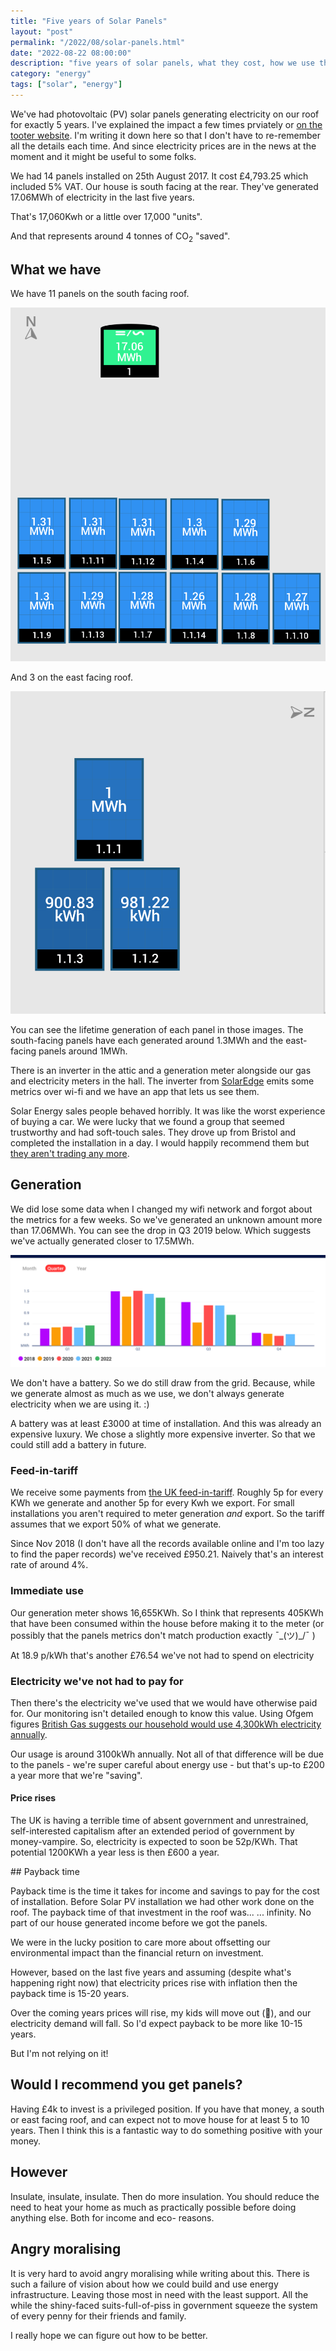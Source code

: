 ```yaml
---
title: "Five years of Solar Panels"
layout: "post"
permalink: "/2022/08/solar-panels.html"
date: "2022-08-22 08:00:00"
description: "five years of solar panels, what they cost, how we use them"
category: "energy"
tags: ["solar", "energy"]
---
```


We've had photovoltaic (PV) solar panels generating electricity on our roof for exactly 5 years. I've explained the impact a few times prviately or [on the tooter website](https://twitter.com/search?q=from%3Apauldambra%20AND%20solar&src=typed_query). I'm writing it down here so that I don't have to re-remember all the details each time. And since electricity prices are in the news at the moment and it might be useful to some folks.

We had 14 panels installed on 25th August 2017. It cost £4,793.25 which included 5% VAT. Our house is south facing at the rear. They've generated 17.06MWh of electricity in the last five years. 

That's 17,060Kwh or a little over 17,000 "units".

And that represents around 4 tonnes of CO<sub>2</sub> "saved". 

<!--more-->

## What we have

We have 11 panels on the south facing roof.

![the layout and lifetime generation of the south facing panels](/images/solar/panels-south.png)

And 3 on the east facing roof. 

![the layout and lifetime generation of the east facing panels](/images/solar/panels-east.png)

You can see the lifetime generation of each panel in those images. The south-facing panels have each generated around 1.3MWh and the east-facing panels around 1MWh.

There is an inverter in the attic and a generation meter alongside our gas and electricity meters in the hall. The inverter from [SolarEdge](https://www.solaredge.com/uk) emits some metrics over wi-fi and we have an app that lets us see them.

Solar Energy sales people behaved horribly. It was like the worst experience of buying a car. We were lucky that we found a group that seemed trustworthy and had soft-touch sales. They drove up from Bristol and completed the installation in a day. I would happily recommend them but [they aren't trading any more](http://www.justenergysolutions.com/).

## Generation 

We did lose some data when I changed my wifi network and forgot about the metrics for a few weeks. So we've generated an unknown amount more than 17.06MWh. You can see the drop in Q3 2019 below. Which suggests we've actually generated closer to 17.5MWh. 

![production (by quarter) showing 2 or 3 MWh per year](/images/solar/production.png)

We don't have a battery. So we do still draw from the grid. Because, while we generate almost as much as we use, we don't always generate electricity when we are using it. :)

A battery was at least £3000 at time of installation. And this was already an expensive luxury. We chose a slightly more expensive inverter. So that we could still add a battery in future.  

### Feed-in-tariff

We receive some payments from [the UK feed-in-tariff](https://www.which.co.uk/reviews/feed-in-tariffs/article/feed-in-tariffs/what-was-the-feed-in-tariff-aAsa36S95iJy). Roughly 5p for every KWh we generate and another 5p for every Kwh we export. For small installations you aren't required to meter generation _and_ export. So the tariff assumes that we export 50% of what we generate.

Since Nov 2018 (I don't have all the records available online and I'm too lazy to find the paper records) we've received £950.21. Naively that's an interest rate of around 4%. 

### Immediate use

Our generation meter shows 16,655KWh. So I think that represents 405KWh that have been consumed within the house before making it to the meter (or possibly that the panels metrics don't match production exactly ¯\_(ツ)_/¯ )

At 18.9 p/kWh that's another £76.54 we've not had to spend on electricity

### Electricity we've not had to pay for

Then there's the electricity we've used that we would have otherwise paid for. Our monitoring isn't detailed enough to know this value. Using Ofgem figures [British Gas suggests our household would use 4,300kWh electricity annually](https://www.britishgas.co.uk/energy/guides/average-bill.html).

Our usage is around 3100kWh annually. Not all of that difference will be due to the panels - we're super careful about energy use - but that's up-to £200 a year more that we're "saving".

#### Price rises

<!--alex ignore period-->
The UK is having a terrible time of absent government and unrestrained, self-interested capitalism after an extended period of government by money-vampire. So, electricity is expected to soon be 52p/KWh. That potential 1200KWh a year less is then £600 a year.

## Payback time

Payback time is the time it takes for income and savings to pay for the cost of installation. Before Solar PV installation we had other work done on the roof. The payback time of that investment in the roof was... ... infinity. No part of our house generated income before we got the panels.

We were in the lucky position to care more about offsetting our environmental impact than the financial return on investment.

However, based on the last five years and assuming (despite what's happening right now) that electricity prices rise with inflation then the payback time is 15-20 years.

Over the coming years prices will rise, my kids will move out (🙏), and our electricity demand will fall. So I'd expect payback to be more like 10-15 years.

But I'm not relying on it!

## Would I recommend you get panels?

Having £4k to invest is a privileged position. If you have that money, a south or east facing roof, and can expect not to move house for at least 5 to 10 years. Then I think this is a fantastic way to do something positive with your money.

## However

Insulate, insulate, insulate. Then do more insulation. You should reduce the need to heat your home as much as practically possible before doing anything else. Both for income and eco- reasons.

## Angry moralising

It is very hard to avoid angry moralising while writing about this. There is such a failure of vision about how we could build and use energy infrastructure. Leaving those most in need with the least support. All the while the shiny-faced suits-full-of-piss in government squeeze the system of every penny for their friends and family.

I really hope we can figure out how to be better.
